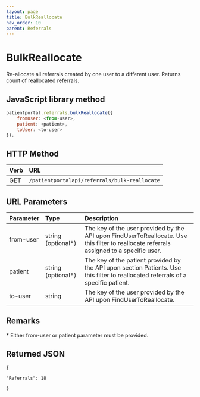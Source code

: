 ```yaml
---
layout: page
title: BulkReallocate
nav_order: 10
parent: Referrals
---
```


# BulkReallocate

Re-allocate all referrals created by one user to a different user. Returns count of reallocated referrals.

## JavaScript library method

```javascript
patientportal.referrals.bulkReallocate({
    fromUser: <from-user>,
    patient: <patient>,
    toUser: <to-user>
});
```

## HTTP Method

| Verb | URL                                               |
|:-----|:--------------------------------------------------|
| GET | `/patientportalapi/referrals/bulk-reallocate` |

## URL Parameters

| Parameter | Type   | Description                                                 |
|:----------|:-------|:------------------------------------------------------------|
| from-user | string (optional\*) | The key of the user provided by the API upon FindUserToReallocate. Use this filter to reallocate referrals assigned to a specific user. |
| patient | string (optional\*) | The key of the patient provided by the API upon section Patients. Use this filter to reallocated referrals of a specific patient. |
| to-user | string | The key of the user provided by the API upon FindUserToReallocate. |

## Remarks

\* Either from-user or patient parameter must be provided.

## Returned JSON

```
{

"Referrals": 18

}
```
